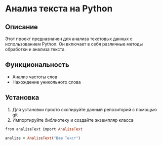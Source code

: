 # Анализ текста на Python

## Описание

Этот проект предназначен для анализа текстовых данных с использованием Python. Он включает в себя различные методы обработки и анализа текста.

## Функциональность

- Анализ частоты слов
- Нахождение уникольного слова

## Установка

1. Для установки просто скопируйте данный репозиторий с помощью git
2. Импортируйте библиотеку и создайте экземпляр класса
  
```ruby
from analizeText import AnalizeText

analize = AnalizeText("Ваш Текст")
```
